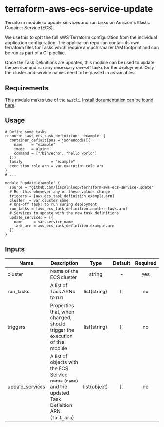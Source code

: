 # terraform-aws-ecs-service-update

Terraform module to update services and run tasks on Amazon's Elastic Conainer Service (ECS).

We use this to split the full AWS Terraform configuration from the individual application configuration. The application repo can contain its own terraform files for Tasks which require a much smaller IAM footprint and can be run as part of a CI pipeline.

Once the Task Definitions are updated, this module can be used to update the service and run any necessary one-off tasks for the deployment. Only the cluster and service names need to be passed in as variables.

## Requirements

This module makes use of the `awscli`. [Install documentation can be found here](https://docs.aws.amazon.com/cli/latest/userguide/cli-chap-install.html).

## Usage


```hcl
# Define some tasks
resource "aws_ecs_task_definition" "example" {
  container_definitions = jsonencode([{
    name    = "example"
    image   = alpine
    command = ["/bin/echo", "hello world"]
  }])
  family             = "example"
  execution_role_arn = var.execution_role_arn
}
# ...

module "update-example" {
  source = "github.com/lincolnloop/terraform-aws-ecs-service-update"
  # Run this whenever any of these values change
  triggers = [aws_ecs_task_definition.example.arn]
  cluster  = var.cluster_name
  # One-off tasks to run during deployment
  run_tasks = [aws_ecs_task_definition.another-task.arn]
  # Services to update with the new task definitions
  update_services = [{
    name     = var.service_name
    task_arn = aws_ecs_task_definition.example.arn
  }]
}
```

## Inputs

| Name | Description | Type | Default | Required |
|------|-------------|:----:|:-----:|:-----:|
| cluster | Name of the ECS cluster | string | - | yes |
| run_tasks | A list of Task ARNs to run | list(string) | `[]` | no |
| triggers | Properties that, when changed, should trigger the execution of this module | list(string) | `[]` | no |
| update_services | A list of objects with the ECS Service name (`name`) and the updated Task Definition ARN (`task_arn`) | list(object) | `[]` | no |
